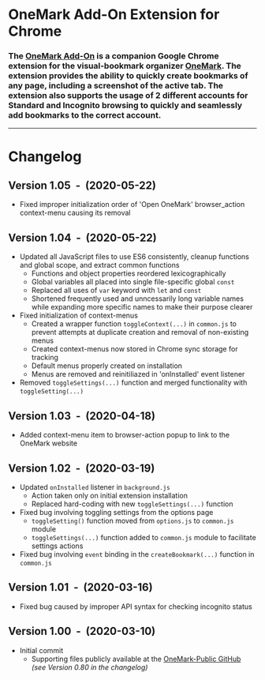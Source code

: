 # OneMark Add-On Extension for Chrome
### The [OneMark Add-On](https://chrome.google.com/webstore/detail/cjklnajnighcegajggjfmjecfidllinm) is a companion Google Chrome extension for the visual-bookmark organizer [OneMark](https://onemark.herokuapp.com). The extension provides the ability to quickly create bookmarks of any page, including a screenshot of the active tab. The extension also supports the usage of 2 different accounts for Standard and Incognito browsing to quickly and seamlessly add bookmarks to the correct account.

---
# Changelog
## Version 1.05 &nbsp;-&nbsp; (2020-05-22)
* Fixed improper initialization order of 'Open OneMark' browser_action context-menu causing its removal

## Version 1.04 &nbsp;-&nbsp; (2020-05-22)
* Updated all JavaScript files to use ES6 consistently, cleanup functions and global scope, and extract common functions
    * Functions and object properties reordered lexicographically
    * Global variables all placed into single file-specific global `const`
    * Replaced all uses of `var` keyword with `let` and `const`
    * Shortened frequently used and unncessarily long variable names while expanding more specific names to make their purpose clearer
* Fixed initialization of context-menus
    * Created a wrapper function `toggleContext(...)` in `common.js` to prevent attempts at duplicate creation and removal of non-existing menus
    * Created context-menus now stored in Chrome sync storage for tracking
    * Default menus properly created on installation
    * Menus are removed and reinitiliazed in 'onInstalled' event listener
* Removed `toggleSettings(...)` function and merged functionality with `toggleSetting(...)`

## Version 1.03 &nbsp;-&nbsp; (2020-04-18)
* Added context-menu item to browser-action popup to link to the OneMark website

## Version 1.02 &nbsp;-&nbsp; (2020-03-19)
* Updated `onInstalled` listener in `background.js`
    * Action taken only on initial extension installation
    * Replaced hard-coding with new `toggleSettings(...)` function
* Fixed bug involving toggling settings from the options page
    * `toggleSetting()` function moved from `options.js` to `common.js` module
    * `toggleSettings(...)` function added to `common.js` module to facilitate settings actions
* Fixed bug involving `event` binding in the `createBookmark(...)` function in `common.js`

## Version 1.01 &nbsp;-&nbsp; (2020-03-16)
* Fixed bug caused by improper API syntax for checking incognito status

## Version 1.00 &nbsp;-&nbsp; (2020-03-10)
* Initial commit
    * Supporting files publicly available at the [OneMark-Public GitHub](https://github.com/msihly/OneMark-Public) *(see Version 0.80 in the changelog)*